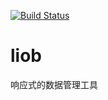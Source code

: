 [![Build Status](https://travis-ci.org/lijianzhang/liob.svg?branch=master)](https://travis-ci.org/lijianzhang/liob.svg?branch=master)

# liob
响应式的数据管理工具
